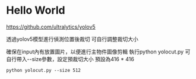 # Hello World

https://github.com/ultralytics/yolov5

透過yolov5模型進行偵測位置後裁切
可自行調整裁切大小

確保在input內有放置圖片，以便進行主物件圖像剪輯
執行python yolocut.py 可自行帶入--size參數，設定預裁切大小
預設為416 * 416

```
python yolocut.py --size 512
```


<!-- 使用docker build新映像

```
docker build -t cuttool .
```

```
docker run -idt --name cuttool -v %cd%:/app cuttool
```

```
docker exec -it cuttool /bin/bash
```


確保在input內有放置圖片，以便進行主物件圖像剪輯
執行python yolocut.py 可自行帶入--size參數，設定預裁切大小
預設為416 * 416

```
python cutV4.py
```
"# CutTool_withyolov5"  -->
